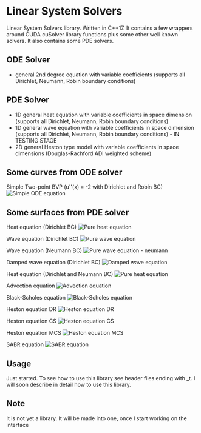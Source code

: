 # Linear System Solvers
Linear System Solvers library. Written in C++17. It contains a few wrappers around CUDA cuSolver library functions plus some other well known solvers.
It also contains some PDE solvers.

## ODE Solver
* general 2nd degree equation with variable coefficients (supports all Dirichlet, Neumann, Robin boundary conditions)

## PDE Solver
* 1D general heat equation with variable coefficients in space dimension (supports all Dirichlet, Neumann, Robin boundary conditions)
* 1D general wave equation with variable coefficients in space dimension (supports all Dirichlet, Neumann, Robin boundary conditions) - IN TESTING STAGE
* 2D general Heston type model with variable coefficients in space dimensions (Douglas-Rachford ADI weighted scheme)



## Some curves from ODE solver
Simple Two-point BVP (u''(x) = -2 with Dirichlet and Robin BC)
![Simple ODE equation](/outputs/simple_ode_numerical.png)

## Some surfaces from PDE solver

Heat equation (Dirichlet BC)
![Pure heat equation](/outputs/temp_heat_equ_numerical.png)

Wave equation (Dirichlet BC)
![Pure wave equation](/outputs/wave_pure_dir_equ_numerical.png)

Wave equation (Neumann BC)
![Pure wave equation - neumann](/outputs/wave_neu_equ_numerical.png)

Damped wave equation (Dirichlet BC)
![Damped wave equation](/outputs/damped_wave_dir_equ_numerical.png)

Heat equation (Dirichlet and Neumann BC)
![Pure heat equation](/outputs/temp_heat_neu_equ_numerical.png)

Advection equation
![Advection equation](/outputs/temp_advection_equ_numerical.png)

Black-Scholes equation
![Black-Scholes equation](/outputs/call_option_price_surface_numerical.png)

Heston equation DR
![Heston equation DR](/outputs/impl_heston_dr_numerical.png)

Heston equation CS
![Heston equation CS](/outputs/impl_heston_cs_numerical.png)

Heston equation MCS
![Heston equation MCS](/outputs/impl_heston_mcs_numerical.png)

SABR equation
![SABR equation](/outputs/impl_sabr_dr_numerical.png)

## Usage
Just started.
To see how to use this library see header files ending with _t.
I will soon describe in detail how to use this library.

## Note
It is not yet a library. It will be made into one, once I start working on the interface 